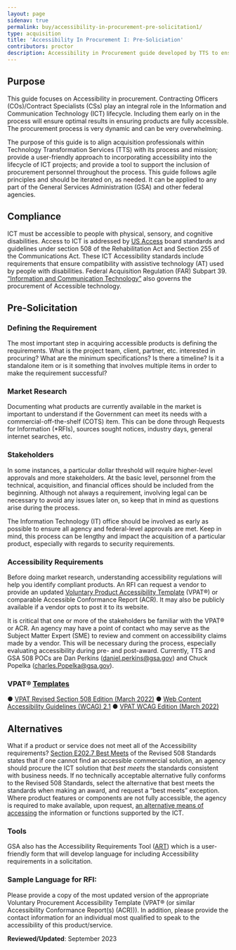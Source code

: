 ```yaml
---
layout: page
sidenav: true
permalink: buy/accessibility-in-procurement-pre-solicitation1/
type: acquisition
title: 'Accessibility In Procurement I: Pre-Soliciation'
contributors: proctor
description: Accessibility in Procurement guide developed by TTS to ensure accessibility considerations are taken into account when purchasing ICT; including pre-soliciation activities. 
---
```


## Purpose
This guide focuses on Accessibility in procurement. Contracting Officers (COs)/Contract Specialists (CSs) play an integral role in the Information and Communication Technology (ICT) lifecycle. Including them early on in the process will ensure optimal results in ensuring products are fully accessible. The procurement process is very dynamic and can be very overwhelming. 

The purpose of this guide is to align acquisition professionals within Technology Transformation Services (TTS) with its process and mission; provide a user-friendly approach to incorporating accessibility into the lifecycle of ICT projects; and provide a tool to support the inclusion of procurement personnel throughout the process. This guide follows agile principles and should be iterated on, as needed. It can be applied to any part of the General Services Administration (GSA) and other federal agencies.

## Compliance
ICT must be accessible to people with physical, sensory, and cognitive disabilities. Access to ICT is addressed by [US Access](https://www.access-board.gov/ict.html) board standards and guidelines under section 508 of the Rehabilitation Act and Section 255 of the Communications Act. These ICT Accessibility standards include requirements that ensure compatibility with assistive technology (AT) used by people with disabilities. Federal Acquisition Regulation (FAR) Subpart 39. [“Information and Communication Technology”](https://www.acquisition.gov/far/subpart-39.2) also governs the procurement of Accessible technology.

## Pre-Solicitation
### Defining the Requirement
The most important step in acquiring accessible products is defining the requirements. What is the project team, client, partner, etc. interested in procuring? What are the minimum specifications? Is there a timeline? Is it a standalone item or is it something that involves multiple items in order to make the requirement successful?

### Market Research
Documenting what products are currently available in the market is important to understand if the Government can meet its needs with a commercial-off-the-shelf (COTS) item. This can be done through Requests for Information (*RFIs), sources sought notices, industry days, general internet searches, etc.

### Stakeholders
In some instances, a particular dollar threshold will require higher-level approvals and more stakeholders. At the basic level, personnel from the technical, acquisition, and financial offices should be included from the beginning. Although not always a requirement, involving legal can be necessary to avoid any issues later on, so keep that in mind as questions arise during the process.

The Information Technology (IT) office should be involved as early as possible to ensure all agency and federal-level approvals are met. Keep in mind, this process can be lengthy and impact the acquisition of a particular product, especially with regards to security requirements.

### Accessibility Requirements
Before doing market research, understanding accessibility regulations will help you identify compliant products. An RFI can request a vendor to provide an updated [Voluntary Product Accessibility Template](https://www.itic.org/policy/accessibility/vpat) (VPAT®) or comparable Accessible Conformance Report (ACR). It may also be publicly available if a vendor opts to post it to its website.

It is critical that one or more of the stakeholders be familiar with the VPAT® or ACR. An agency may have a point of contact who may serve as the Subject Matter Expert (SME) to review and comment on accessibility claims made by a vendor. This will be necessary during
the process, especially evaluating accessibility during pre- and post-award. Currently, TTS and GSA 508 POCs are Dan Perkins (daniel.perkins@gsa.gov) and Chuck Popelka (charles.Popelka@gsa.gov).

### VPAT® [Templates](https://www.itic.org/policy/accessibility/vpat)
● [VPAT Revised Section 508 Edition (March 2022)](https://www.itic.org/dotAsset/353efda0-598d-4593-aa53-f4f1f0f61d82.doc)
● [Web Content Accessibility Guidelines (WCAG) 2.1](https://www.w3.org/TR/WCAG21/)
● [VPAT WCAG Edition (March 2022)](https://www.itic.org/dotAsset/7edcd54d-c6a6-4649-8375-4a0f0c68eff2.doc)

## Alternatives
What if a product or service does not meet all of the Accessibility requirements? [Section E202.7 Best Meets](https://www.access-board.gov/guidelines-and-standards/communications-and-it/about-the-ict-refresh/final-rule/text-of-the-standards-and-guidelines#E202-general-exceptions) of the Revised 508 Standards states that if one cannot find an accessible commercial solution, an agency should procure the ICT solution that *best meets* the standards consistent with business needs. If no technically acceptable alternative fully conforms to the Revised 508 Standards, select the alternative that best meets the standards when making an award, and request a “best meets” exception. Where product features or components are not fully accessible, the agency is required to make available, upon request, [an alternative means of accessing](https://www.section508.gov/buy/) the information or functions supported by the ICT. 

### Tools
GSA also has the Accessibility Requirements Tool ([ART](https://www.section508.gov/buy/accessibility-requirements-tool/)) which is a user-friendly form that will develop language for including Accessibility requirements in a solicitation.

### Sample Language for RFI:
Please provide a copy of the most updated version of the appropriate Voluntary Procurement Accessibility Template (VPAT® (or similar Accessibility Conformance Report(s) (ACR))). In addition, please provide the contact information for an individual most qualified to speak to the accessibility of this product/service.



**Reviewed/Updated**:  September 2023

